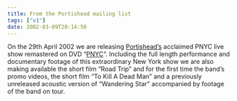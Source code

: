 ```yaml
---
title: From the Portishead mailing list
tags: ["v1"]
date: 2002-03-09T20:14:50
---
```


On the 29th April 2002 we are releasing [Portishead&#8217;s][1] acclaimed PNYC live show remastered on DVD &#8220;[PNYC][2]&#8220;. Including the full length performance and documentary footage of this extraordinary New York show we are also making available the short film &#8220;Road Trip&#8221; and for the first time the band&#8217;s promo videos, the short film &#8220;To Kill A Dead Man&#8221; and a previously unreleased acoustic version of &#8220;Wandering Star&#8221; accompanied by footage of the band on tour.

[1]: http://www.portishead.co.uk/
[2]: http://www.portishead.co.uk/PDVD/
